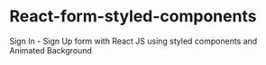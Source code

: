 # React-form-styled-components
Sign In - Sign Up form with React JS using styled components and Animated Background
